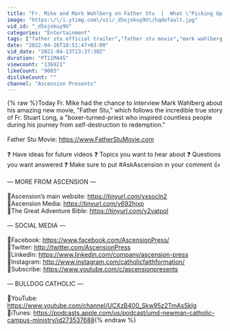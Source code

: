 ```yaml
---
title: "Fr. Mike and Mark Wahlberg on Father Stu  |  What \"Picking Up Your Cross\" Looks Like"
image: "https:\/\/i.ytimg.com\/vi\/_d5ojokuy9U\/hqdefault.jpg"
vid_id: "_d5ojokuy9U"
categories: "Entertainment"
tags: ["father stu official trailer","father stu movie","mark wahlberg interview"]
date: "2022-04-16T18:51:47+03:00"
vid_date: "2022-04-13T23:37:30Z"
duration: "PT11M44S"
viewcount: "136921"
likeCount: "9003"
dislikeCount: ""
channel: "Ascension Presents"
---
```

{% raw %}Today Fr. Mike had the chance to interview Mark Wahlberg about his amazing new movie, &quot;Father Stu,&quot; which follows the incredible true story of Fr. Stuart Long, a &quot;boxer-turned-priest who inspired countless people during his journey from self-destruction to redemption.&quot; <br /><br />Father Stu Movie: <a rel="nofollow" target="blank" href="https://www.FatherStuMovie.com">https://www.FatherStuMovie.com</a>  <br /><br />❓ Have ideas for future videos ❓ Topics you want to hear about ❓ Questions you want answered ❓ Make sure to put #AskAscension in your comment  👍<br /><br />—  MORE FROM ASCENSION  —<br /><br />🔸Ascension’s main website: <a rel="nofollow" target="blank" href="https://tinyurl.com/yxsocln2">https://tinyurl.com/yxsocln2</a><br />🔸Ascension Media: <a rel="nofollow" target="blank" href="https://tinyurl.com/y692hjxp">https://tinyurl.com/y692hjxp</a><br />🔸The Great Adventure Bible: <a rel="nofollow" target="blank" href="https://tinyurl.com/y2vatpol">https://tinyurl.com/y2vatpol</a><br /><br />—  SOCIAL MEDIA  —<br /><br />🔸Facebook: <a rel="nofollow" target="blank" href="https://www.facebook.com/AscensionPress/">https://www.facebook.com/AscensionPress/</a><br />🔸Twitter: <a rel="nofollow" target="blank" href="http://twitter.com/AscensionPress">http://twitter.com/AscensionPress</a><br />🔸LinkedIn:  <a rel="nofollow" target="blank" href="https://www.linkedin.com/company/ascension-press">https://www.linkedin.com/company/ascension-press</a><br />🔸Instagram: <a rel="nofollow" target="blank" href="http://www.instagram.com/catholicfaithformation/">http://www.instagram.com/catholicfaithformation/</a><br />🔸Subscribe: <a rel="nofollow" target="blank" href="https://www.youtube.com/c/ascensionpresents">https://www.youtube.com/c/ascensionpresents</a><br /><br />—  BULLDOG CATHOLIC  —<br /><br />🔸YouTube: <a rel="nofollow" target="blank" href="https://www.youtube.com/channel/UCXzB400_Skw95z2TmAsSkIg">https://www.youtube.com/channel/UCXzB400_Skw95z2TmAsSkIg</a><br />🔸iTunes: <a rel="nofollow" target="blank" href="https://podcasts.apple.com/us/podcast/umd-newman-catholic-campus-ministry/id273537688">https://podcasts.apple.com/us/podcast/umd-newman-catholic-campus-ministry/id273537688</a>{% endraw %}
